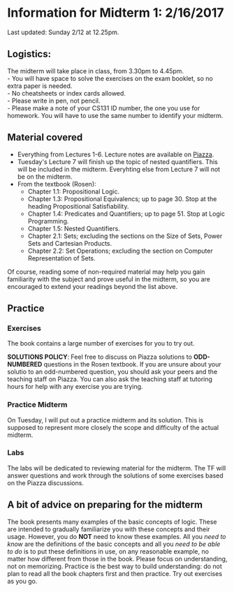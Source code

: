 # Information for Midterm 1: 2/16/2017
Last updated: Sunday 2/12 at 12.25pm.

## Logistics:
The midterm will take place in class, from 3.30pm to 4.45pm.   
	- You will have space to solve the exercises on the exam booklet, so no extra paper is needed.  
	- No cheatsheets or index cards allowed.  
	- Please write in pen, not pencil.  
	- Please make a note of your CS131 ID number, the one you use for homework. You will have to use the same number to identify your midterm.  
	
## Material covered

- Everything from Lectures 1-6. Lecture notes are available on [Piazza](https://piazza.com/bu/spring2017/cs131/resources).
- Tuesday's Lecture 7 will finish up the topic of nested quantifiers. This will be included in the midterm. Everyhting else from Lecture 7 will not be on the midterm.
- From the textbook (Rosen):
	- Chapter 1.1: Propositional Logic.
	- Chapter 1.3: Propositional Equivalencs; up to page 30. Stop at the heading Propositional Satisfiability.
	- Chapter 1.4: Predicates and Quantifiers; up to page 51. Stop at Logic Programming.
	- Chapter 1.5: Nested Quantifiers.
	- Chapter 2.1: Sets; excluding the sections on the Size of Sets, Power Sets and Cartesian Products.
	- Chapter 2.2: Set Operations; excluding the section on Computer Representation of Sets.

Of course, reading some of non-required material may help you gain familiarity with the subject and prove useful in the midterm, so you are encouraged to extend your readings beyond the list above.


## Practice 

### Exercises

The book contains a large number of exercises for you to try out. 

**SOLUTIONS POLICY**: Feel free to discuss on Piazza solutions to **ODD-NUMBERED** questions in the Rosen textbook. If you are unsure about your solutio to an odd-numbered question, you should ask your peers and the teaching staff on Piazza. You can also ask the teaching staff at tutoring hours for help with any exercise you are trying.

### Practice Midterm

On Tuesday, I will put out a practice midterm and its solution. This is supposed to represent more closely the scope and difficulty of the actual midterm.

### Labs 

The labs will be dedicated to reviewing material for the midterm. The TF will answer questions and work through the solutions of some exercises based on the Piazza discussions.


## A bit of advice on preparing for the midterm

The book presents many examples of the basic concepts of logic. These are intended to gradually familiarize you with these concepts and their usage. However, you do __NOT__ need to know these examples. All you _need to know_ are the definitions of the basic concepts and all you _need to be able to do_ is to put these definitions in use, on any reasonable example, no matter how different from those in the book. Please focus on understanding, not on memorizing. Practice is the best way to build understanding: do not plan to read all the book chapters first and then practice. Try out exercises as you go. 

